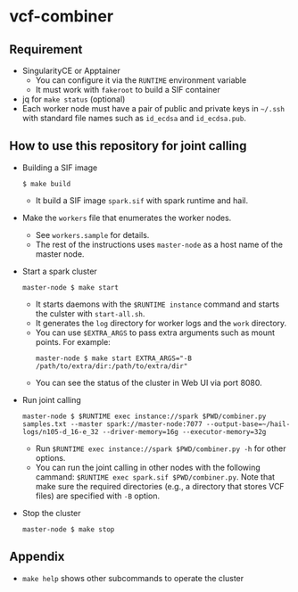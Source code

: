 # vcf-combiner

## Requirement
- SingularityCE or Apptainer
  - You can configure it via the `RUNTIME` environment variable
  - It must work with `fakeroot` to build a SIF container
- jq for `make status` (optional)
- Each worker node must have a pair of public and private keys in `~/.ssh` with standard file names such as `id_ecdsa` and `id_ecdsa.pub`.

## How to use this repository for joint calling

- Building a SIF image
  ```console
  $ make build
  ```
  - It build a SIF image `spark.sif` with spark runtime and hail.

- Make the `workers` file that enumerates the worker nodes.
  - See `workers.sample` for details.
  - The rest of the instructions uses `master-node` as a host name of the master node.

- Start a spark cluster
  ```console
  master-node $ make start
  ```
  - It starts daemons with the `$RUNTIME instance` command and starts the culster with `start-all.sh`.
  - It generates the `log` directory for worker logs and the `work` directory.
  - You can use `$EXTRA_ARGS` to pass extra arguments such as mount points. For example:
    ```console
    master-node $ make start EXTRA_ARGS="-B /path/to/extra/dir:/path/to/extra/dir"
    ```
  - You can see the status of the cluster in Web UI via port 8080.

- Run joint calling
  ```console
  master-node $ $RUNTIME exec instance://spark $PWD/combiner.py samples.txt --master spark://master-node:7077 --output-base=~/hail-logs/n105-d_16-e_32 --driver-memory=16g --executor-memory=32g
  ```
  - Run `$RUNTIME exec instance://spark $PWD/combiner.py -h` for other options.
  - You can run the joint calling in other nodes with the following cammand: `$RUNTIME exec spark.sif $PWD/combiner.py`. Note that make sure the required directories (e.g., a directory that stores VCF files) are specified with `-B` option. 

- Stop the cluster
  ```console
  master-node $ make stop
  ```

## Appendix
- `make help` shows other subcommands to operate the cluster

